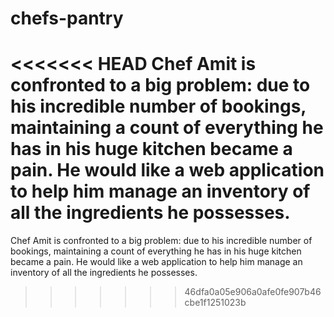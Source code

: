 # chefs-pantry
<<<<<<< HEAD
Chef Amit is confronted to a big problem: due to his incredible number of bookings, maintaining a count of everything he has in his huge kitchen became a pain. He would like a web application to help him manage an inventory of all the ingredients he possesses.
=======
Chef Amit is confronted to a big problem: due to his incredible number of bookings, maintaining a count of everything he has in his huge kitchen became a pain. He would like a web application to help him manage an inventory of all the ingredients he possesses.
>>>>>>> 46dfa0a05e906a0afe0fe907b46cbe1f1251023b
